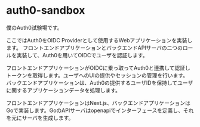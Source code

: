 # auth0-sandbox

僕のAuth0試験場です。

ここではAuth0をOIDC Providerとして使用するWebアプリケーションを実装します。
フロントエンドアプリケーションとバックエンドAPIサーバの二つのロールを実装して、Auth0を用いてOIDCでユーザを認証します。

フロントエンドアプリケーションがOIDCに乗っ取ってAuth0と連携して認証しトークンを取得します。ユーザへのUIの提供やセッションの管理を行います。
バックエンドアプリケーションは、Auth0の提供するユーザIDを保持してユーザに関するアプリケーションデータを処理します。

フロントエンドアプリケーションはNext.js、バックエンドアプリケーションはGoで実装します。GoのAPIサーバはopenapiでインターフェースを定義し、それを元にサーバを生成します。
